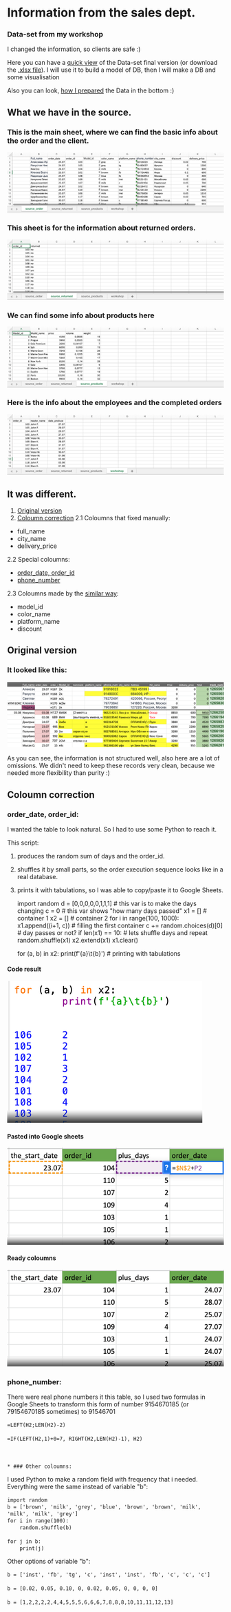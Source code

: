 # Information from the sales dept. 

### Data-set from my workshop

I changed the information, so clients are safe :)

Here you can have a [quick view](#What-we-have-in-the-source) of the Data-set final version (or download the [.xlsx file](https://github.com/victorjulyin/uncle_cat_shop/blob/main/source/UncleCat_store_final.xlsx)). I will use it to build a model of DB, then I will make a DB and some visualisation

Also you can look, [how I prepared](#It-was-different) the Data in the bottom :)



## What we have in the source.

### This is the main sheet, where we can find the basic info about the order and the client.
![source_screen_1](https://github.com/victorjulyin/uncle_cat_shop/blob/main/pics/ss1.png)

### This sheet is for the information about returned orders.
![source_screen_2](https://github.com/victorjulyin/uncle_cat_shop/blob/main/pics/ss2.png)

### We can find some info about products here
![source_screen_3](https://github.com/victorjulyin/uncle_cat_shop/blob/main/pics/ss3.png)

### Here is the info about the employees and the completed orders
![source_screen_4](https://github.com/victorjulyin/uncle_cat_shop/blob/main/pics/ss4.png)




## It was different.

1. [Original version](#Original-version)
2. [Coloumn correction](#Coloumn-correction)
2.1 Coloumns that fixed manually:
  * full_name
  * city_name
  * delivery_price

2.2 Special coloumns:
  * [order_date, order_id](#order_date,-order_id)
  * [phone_number](#phone_number)

2.3 Coloumns made by the [similar way](#Other-coloumns):
  * model_id
  * color_name
  * platform_name
  * discount



  
  


## Original version

### It looked like this:

![past_source_1](https://github.com/victorjulyin/uncle_cat_shop/blob/main/pics/past_xlsx_2.png)


As you can see, the information is not structured well, also here are a lot of omissions.
We didn't need to keep these records very clean, because we needed more flexibility than purity :)


## Coloumn correction
### order_date, order_id:
I wanted the table to look natural. So I had to use some Python to reach it.

This script:
1) produces the random sum of days and the order_id.
2) shuffles it by small parts, so the order execution sequence looks like in a real database.
3) prints it with tabulations, so I was able to copy/paste it to Google Sheets.

    import random
    d = [0,0,0,0,0,1,1,1]          # this var is to make the days changing
    c = 0                          # this var shows "how many days passed"
    x1 = []                        # container 1
    x2 = []                        # container 2
    for i in range(100, 1000):     
        x1.append((i+1, c))        # filling the first container
        c += random.choices(d)[0]  # day passes or not?
        if len(x1) == 10:          # lets shuffle days and repeat
            random.shuffle(x1)
            x2.extend(x1)
            x1.clear()

    for (a, b) in x2:
        print(f'{a}\t{b}')          # printing with tabulations
    

#### Code result
![idle_pic_1](https://github.com/victorjulyin/uncle_cat_shop/blob/main/pics/idle_pic_1.png)

#### Pasted into Google sheets
![preparing_xlsx_2](https://github.com/victorjulyin/uncle_cat_shop/blob/main/pics/prep_xlsx_2_formula_order_date.png)

#### Ready coloumns
![preparing_xlsx_3](https://github.com/victorjulyin/uncle_cat_shop/blob/main/pics/prep_xlsx_3_order_date_fin.png)


### phone_number:
There were real phone numbers it this table, so I used two formulas in Google Sheets to transform this form of number 9154670185 (or 79154670185 sometimes) to 91546701

    =LEFT(H2;LEN(H2)-2)

    =IF(LEFT(H2,1)+0=7, RIGHT(H2,LEN(H2)-1), H2)



    * ### Other coloumns:
I used Python to make a random field with frequency that i needed.
Everything were the same instead of variable "b":

    import random
    b = ['brown', 'milk', 'grey', 'blue', 'brown', 'brown', 'milk', 'milk', 'milk', 'grey']
    for i in range(100):
        random.shuffle(b)
        
    for j in b:
        print(j)


Other options of variable "b":

    b = ['inst', 'fb', 'tg', 'c', 'inst', 'inst', 'fb', 'c', 'c', 'c']

    b = [0.02, 0.05, 0.10, 0, 0.02, 0.05, 0, 0, 0, 0]

    b = [1,2,2,2,2,4,4,5,5,5,6,6,6,7,8,8,8,10,11,11,12,13]
